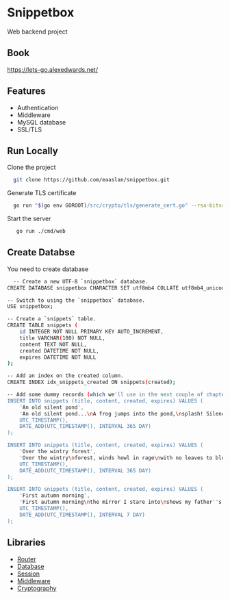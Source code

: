
# Snippetbox

Web backend project



## Book

https://lets-go.alexedwards.net/


## Features

- Authentication
- Middleware
- MySQL database
- SSL/TLS


## Run Locally

Clone the project

```bash
  git clone https://github.com/eaaslan/snippetbox.git
```

Generate TLS certificate

```bash
  go run "$(go env GOROOT)/src/crypto/tls/generate_cert.go" --rsa-bits=2048 --host=localhost
```

Start the server

```bash
   go run ./cmd/web
```


## Create Databse   

You need to create database

```bash
  -- Create a new UTF-8 `snippetbox` database.
CREATE DATABASE snippetbox CHARACTER SET utf8mb4 COLLATE utf8mb4_unicode_ci;

-- Switch to using the `snippetbox` database.
USE snippetbox;

-- Create a `snippets` table.
CREATE TABLE snippets (
    id INTEGER NOT NULL PRIMARY KEY AUTO_INCREMENT,
    title VARCHAR(100) NOT NULL,
    content TEXT NOT NULL,
    created DATETIME NOT NULL,
    expires DATETIME NOT NULL
);

-- Add an index on the created column.
CREATE INDEX idx_snippets_created ON snippets(created);

-- Add some dummy records (which we'll use in the next couple of chapters).
INSERT INTO snippets (title, content, created, expires) VALUES (
    'An old silent pond',
    'An old silent pond...\nA frog jumps into the pond,\nsplash! Silence again.\n\n– Matsuo Bashō',
    UTC_TIMESTAMP(),
    DATE_ADD(UTC_TIMESTAMP(), INTERVAL 365 DAY)
);

INSERT INTO snippets (title, content, created, expires) VALUES (
    'Over the wintry forest',
    'Over the wintry\nforest, winds howl in rage\nwith no leaves to blow.\n\n– Natsume Soseki',
    UTC_TIMESTAMP(),
    DATE_ADD(UTC_TIMESTAMP(), INTERVAL 365 DAY)
);

INSERT INTO snippets (title, content, created, expires) VALUES (
    'First autumn morning',
    'First autumn morning\nthe mirror I stare into\nshows my father''s face.\n\n– Murakami Kijo',
    UTC_TIMESTAMP(),
    DATE_ADD(UTC_TIMESTAMP(), INTERVAL 7 DAY)
);
```


## Libraries

 - [Router](https://github.com/bmizerany/pat)
 - [Database](https://github.com/go-sql-driver/mysql)
 - [Session](https://github.com/golangcollege/sessions)
  - [Middleware](https://github.com/justinas/alice)
- [Cryptography](https://golang.org/x/crypto)


